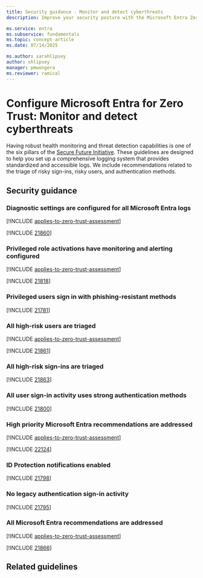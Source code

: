 ```yaml
---
title: Security guidance - Monitor and detect cyberthreats
description: Improve your security posture with the Microsoft Entra Zero Trust assessment to monitor and detect threats.

ms.service: entra
ms.subservice: fundamentals
ms.topic: concept-article
ms.date: 07/14/2025

ms.author: sarahlipsey
author: shlipsey
manager: pmwongera
ms.reviewer: ramical
---
```


# Configure Microsoft Entra for Zero Trust: Monitor and detect cyberthreats

Having robust health monitoring and threat detection capabilities is one of the six pillars of the [Secure Future Initiative](https://cdn-dynmedia-1.microsoft.com/is/content/microsoftcorp/microsoft/final/microsoft-brand/documents/sfi-monitor-and-detect-cyberthreats.pdf). These guidelines are designed to help you set up a comprehensive logging system that provides standardized and accessible logs. We include recommendations related to the triage of risky sign-ins, risky users, and authentication methods.

## Security guidance

### Diagnostic settings are configured for all Microsoft Entra logs
[!INCLUDE [applies-to-zero-trust-assessment](../includes/secure-recommendations/applies-to-zero-trust-assessment.md)]


[!INCLUDE [21860](../includes/secure-recommendations/21860.md)]

### Privileged role activations have monitoring and alerting configured
[!INCLUDE [applies-to-zero-trust-assessment](../includes/secure-recommendations/applies-to-zero-trust-assessment.md)]


[!INCLUDE [21818](../includes/secure-recommendations/21818.md)]

### Privileged users sign in with phishing-resistant methods
[!INCLUDE [21781](../includes/secure-recommendations/21781.md)]

### All high-risk users are triaged
[!INCLUDE [applies-to-zero-trust-assessment](../includes/secure-recommendations/applies-to-zero-trust-assessment.md)]

[!INCLUDE [21861](../includes/secure-recommendations/21861.md)]

### All high-risk sign-ins are triaged


[!INCLUDE [21863](../includes/secure-recommendations/21863.md)]

### All user sign-in activity uses strong authentication methods
[!INCLUDE [21800](../includes/secure-recommendations/21800.md)]

### High priority Microsoft Entra recommendations are addressed
[!INCLUDE [applies-to-zero-trust-assessment](../includes/secure-recommendations/applies-to-zero-trust-assessment.md)]


[!INCLUDE [22124](../includes/secure-recommendations/22124.md)]

### ID Protection notifications enabled
[!INCLUDE [21798](../includes/secure-recommendations/21798.md)]

### No legacy authentication sign-in activity
[!INCLUDE [21795](../includes/secure-recommendations/21795.md)]

### All Microsoft Entra recommendations are addressed
[!INCLUDE [applies-to-zero-trust-assessment](../includes/secure-recommendations/applies-to-zero-trust-assessment.md)]

[!INCLUDE [21866](../includes/secure-recommendations/21866.md)]

## Related guidelines

